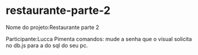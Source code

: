 # restaurante-parte-2

Nome do projeto:Restaurante parte 2

Participante:Lucca Pimenta
comandos: mude a senha que o visual solicita no db.js para a do sql do seu pc.



